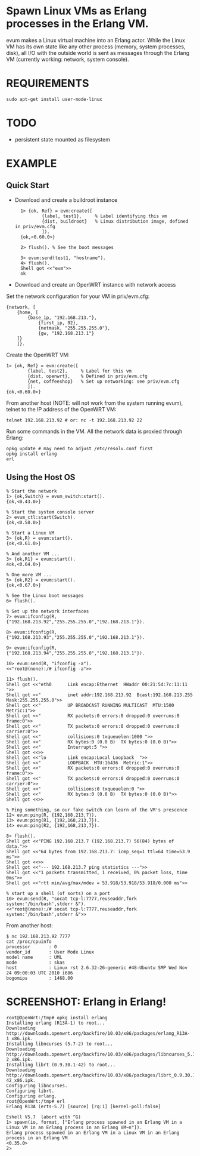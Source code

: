 
# Spawn Linux VMs as Erlang processes in the Erlang VM.

evum makes a Linux virtual machine into an Erlang actor. While the Linux
VM has its own state like any other process (memory, system processes,
disk), all I/O with the outside world is sent as messages through the
Erlang VM (currently working: network, system console).


# REQUIREMENTS

    sudo apt-get install user-mode-linux


# TODO

* persistent state mounted as filesystem


# EXAMPLE

## Quick Start

* Download and create a buildroot instance

        1> {ok, Ref} = evm:create([
                {label, test1},     % Label identifying this vm
                {dist, buildroot}   % Linux distribution image, defined in priv/evm.cfg
                ]).
        {ok,<0.60.0>}
    
        2> flush(). % See the boot messages
    
        3> evum:send(test1, "hostname").
        4> flush().
        Shell got <<"evm">>
        ok



* Download and create an OpenWRT instance with network access

Set the network configuration for your VM in priv/evm.cfg:

    {network, [
        {home, [
            {base_ip, "192.168.213."},
                {first_ip, 92},
                {netmask, "255.255.255.0"},
                {gw, "192.168.213.1"}
        ]}
        ]}.

Create the OpenWRT VM:

    1> {ok, Ref} = evm:create([
            {label, test2},     % Label for this vm
            {dist, openwrt},    % Defined in priv/evm.cfg
            {net, coffeeshop}   % Set up networking: see priv/evm.cfg
            ]).
    {ok,<0.60.0>}

From another host (NOTE: will not work from the system running evum),
telnet to the IP address of the OpenWRT VM:

    telnet 192.168.213.92 # or: nc -t 192.168.213.92 22

Run some commands in the VM. All the network data is proxied through
Erlang:

    opkg update # may need to adjust /etc/resolv.conf first
    opkg install erlang
    erl


## Using the Host OS

    % Start the network
    1> {ok,Switch} = evum_switch:start().
    {ok,<0.43.0>}
    
    % Start the system console server
    2> evum_ctl:start(Switch).
    {ok,<0.58.0>}
    
    % Start a Linux VM
    3> {ok,R} = evum:start().
    {ok,<0.61.0>}
    
    % And another VM ...
    3> {ok,R1} = evum:start().
    4ok,<0.64.0>}
    
    % One more VM ...
    5> {ok,R2} = evum:start().
    {ok,<0.67.0>}
    
    % See the Linux boot messages
    6> flush().
    
    % Set up the network interfaces
    7> evum:ifconfig(R, {"192.168.213.92","255.255.255.0","192.168.213.1"}).
    
    8> evum:ifconfig(R, {"192.168.213.93","255.255.255.0","192.168.213.1"}).
    
    9> evum:ifconfig(R, {"192.168.213.94","255.255.255.0","192.168.213.1"}).
    
    10> evum:send(R, "ifconfig -a").
    <<"root@(none):/# ifconfig -a">>
    
    11> flush().
    Shell got <<"eth0      Link encap:Ethernet  HWaddr 00:21:5d:7c:11:11  ">>
    Shell got <<"          inet addr:192.168.213.92  Bcast:192.168.213.255  Mask:255.255.255.0">>
    Shell got <<"          UP BROADCAST RUNNING MULTICAST  MTU:1500  Metric:1">>
    Shell got <<"          RX packets:0 errors:0 dropped:0 overruns:0 frame:0">>
    Shell got <<"          TX packets:0 errors:0 dropped:0 overruns:0 carrier:0">>
    Shell got <<"          collisions:0 txqueuelen:1000 ">>
    Shell got <<"          RX bytes:0 (0.0 B)  TX bytes:0 (0.0 B)">>
    Shell got <<"          Interrupt:5 ">>
    Shell got <<>>
    Shell got <<"lo        Link encap:Local Loopback  ">>
    Shell got <<"          LOOPBACK  MTU:16436  Metric:1">>
    Shell got <<"          RX packets:0 errors:0 dropped:0 overruns:0 frame:0">>
    Shell got <<"          TX packets:0 errors:0 dropped:0 overruns:0 carrier:0">>
    Shell got <<"          collisions:0 txqueuelen:0 ">>
    Shell got <<"          RX bytes:0 (0.0 B)  TX bytes:0 (0.0 B)">>
    Shell got <<>>
    
    % Ping something, so our fake switch can learn of the VM's prescence
    12> evum:ping(R, {192,168,213,7}).
    13> evum:ping(R1, {192,168,213,7}).
    14> evum:ping(R2, {192,168,213,7}).
    
    8> flush().
    Shell got <<"PING 192.168.213.7 (192.168.213.7) 56(84) bytes of data.">>
    Shell got <<"64 bytes from 192.168.213.7: icmp_seq=1 ttl=64 time=53.9 ms">>
    Shell got <<>>
    Shell got <<"--- 192.168.213.7 ping statistics ---">>
    Shell got <<"1 packets transmitted, 1 received, 0% packet loss, time 0ms">>
    Shell got <<"rtt min/avg/max/mdev = 53.918/53.918/53.918/0.000 ms">>
    
    % start up a shell (of sorts) on a port
    10> evum:send(R, "socat tcp-l:7777,reuseaddr,fork system:'/bin/bash',stderr &").
    <<"root@(none):/# socat tcp-l:7777,reuseaddr,fork system:'/bin/bash',stderr &">>

From another host:

    $ nc 192.168.213.92 7777
    cat /proc/cpuinfo
    processor       : 0
    vendor_id       : User Mode Linux
    model name      : UML
    mode            : skas
    host            : Linux rst 2.6.32-26-generic #48-Ubuntu SMP Wed Nov 24 09:00:03 UTC 2010 i686
    bogomips        : 1468.00


# SCREENSHOT: Erlang in Erlang!

    root@OpenWrt:/tmp# opkg install erlang
    Installing erlang (R13A-1) to root...
    Downloading http://downloads.openwrt.org/backfire/10.03/x86/packages/erlang_R13A-1_x86.ipk.
    Installing libncurses (5.7-2) to root...
    Downloading http://downloads.openwrt.org/backfire/10.03/x86/packages/libncurses_5.7-2_x86.ipk.
    Installing librt (0.9.30.1-42) to root...
    Downloading http://downloads.openwrt.org/backfire/10.03/x86/packages/librt_0.9.30.1-42_x86.ipk.
    Configuring libncurses.
    Configuring librt.
    Configuring erlang.
    root@OpenWrt:/tmp# erl
    Erlang R13A (erts-5.7) [source] [rq:1] [kernel-poll:false]
    
    Eshell V5.7  (abort with ^G)
    1> spawn(io, format, ["Erlang process spawned in an Erlang VM in a Linux VM in an Erlang process in an Erlang VM~n"]).
    Erlang process spawned in an Erlang VM in a Linux VM in an Erlang process in an Erlang VM
    <0.35.0>
    2>

